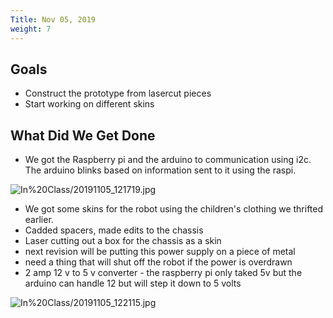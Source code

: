 ```yaml
---
Title: Nov 05, 2019
weight: 7
---
```

## Goals

- Construct the prototype from lasercut pieces
- Start working on different skins

## What Did We Get Done

- We got the Raspberry pi and the arduino to communication using i2c. The arduino blinks based on information sent to it using the raspi.

![In%20Class/20191105_121719.jpg](20191105_121719.jpg)

- We got some skins for the robot using the children's clothing we thrifted earlier.
- Cadded spacers, made edits to the chassis
- Laser cutting out a box for the chassis as a skin
- next revision will be putting this power supply on a piece of metal
- need a thing that will shut off the robot if the power is overdrawn
- 2 amp 12 v to 5 v converter - the raspberry pi only taked 5v but the arduino can handle 12 but will step it down to 5 volts

![In%20Class/20191105_122115.jpg](20191105_122115.jpg)